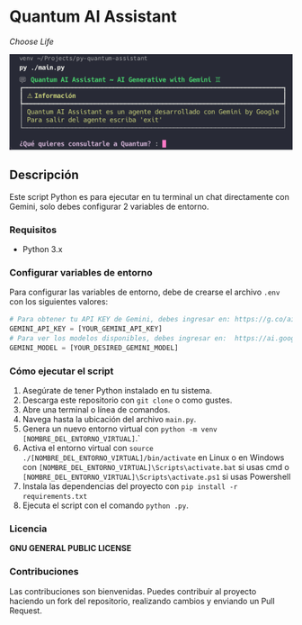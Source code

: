 # Quantum AI Assistant

_Choose Life_

![](./img/example.png)

## Descripción
Este script Python es para ejecutar en tu terminal un chat directamente con Gemini, solo debes configurar 2 variables de entorno.

### Requisitos

* Python 3.x

### Configurar variables de entorno

Para configurar las variables de entorno, debe de crearse el archivo `.env` con los siguientes valores:

```python
# Para obtener tu API KEY de Gemini, debes ingresar en: https://g.co/ai/idxGetGeminiKey
GEMINI_API_KEY = [YOUR_GEMINI_API_KEY] 
# Para ver los modelos disponibles, debes ingresar en:  https://ai.google.dev/gemini-api/docs/models/gemini
GEMINI_MODEL = [YOUR_DESIRED_GEMINI_MODEL]
```

### Cómo ejecutar el script

1. Asegúrate de tener Python instalado en tu sistema.
2. Descarga este repositorio con `git clone` o como gustes.
3. Abre una terminal o línea de comandos.
4. Navega hasta la ubicación del archivo `main.py`.
5. Genera un nuevo entorno virtual con `python -m venv [NOMBRE_DEL_ENTORNO_VIRTUAL]`.`
6. Activa el entorno virtual con `source ./[NOMBRE_DEL_ENTORNO_VIRTUAL]/bin/activate` en Linux o en Windows con `[NOMBRE_DEL_ENTORNO_VIRTUAL]\Scripts\activate.bat` si usas cmd o `[NOMBRE_DEL_ENTORNO_VIRTUAL]\Scripts\activate.ps1` si usas Powershell
7. Instala las dependencias del proyecto con `pip install -r requirements.txt`
8. Ejecuta el script con el comando `python .py`.



### Licencia

**GNU GENERAL PUBLIC LICENSE**

### Contribuciones

Las contribuciones son bienvenidas. Puedes contribuir al proyecto haciendo un fork del repositorio, realizando cambios y enviando un Pull Request.
